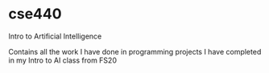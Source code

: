# cse440
Intro to Artificial Intelligence

Contains all the work I have done in programming projects I have completed in my Intro to AI class from FS20
